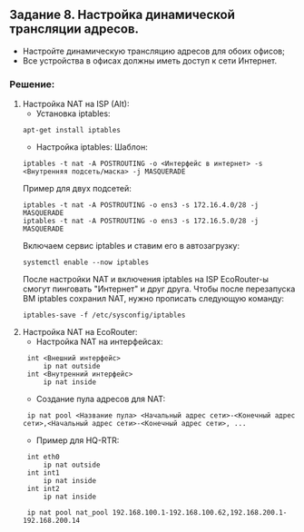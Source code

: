 

## Задание 8. Настройка динамической трансляции адресов.
- Настройте динамическую трансляцию адресов для обоих офисов;
- Все устройства в офисах должны иметь доступ к сети Интернет.

### Решение:
1. Настройка NAT на ISP (Alt):
   - Установка iptables:
   ```
   apt-get install iptables
   ```
   - Настройка iptables:
   Шаблон:
   ```
   iptables -t nat -A POSTROUTING -o <Интерфейс в интернет> -s <Внутренняя подсеть/маска> -j MASQUERADE
   ```
   Пример для двух подсетей:
   ```
   iptables -t nat -A POSTROUTING -o ens3 -s 172.16.4.0/28 -j MASQUERADE
   iptables -t nat -A POSTROUTING -o ens3 -s 172.16.5.0/28 -j MASQUERADE
   ```
   Включаем сервис iptables и ставим его в автозагрузку:
   ```
   systemctl enable --now iptables
   ```
   После настройки NAT и включения iptables на ISP EcoRouter-ы смогут пинговать "Интернет" и друг друга.
   Чтобы после перезапуска ВМ iptables сохранил NAT, нужно прописать следующую команду:
   ```
   iptables-save -f /etc/sysconfig/iptables
   ```
2. Настройка NAT на EcoRouter:
   - Настройка NAT на интерфейсах:
   ```
    int <Внешний интерфейс>
        ip nat outside
    int <Внутренний интерфейс>
        ip nat inside
   ```
   - Создание пула адресов для NAT:
   ```
    ip nat pool <Название пула> <Начальный адрес сети>-<Конечный адрес сети>,<Начальный адрес сети>-<Конечный адрес сети>, ...
   ```
   - Пример для HQ-RTR:
   ```
    int eth0
        ip nat outside
    int int1
        ip nat inside
    int int2
        ip nat inside
    
    ip nat pool nat_pool 192.168.100.1-192.168.100.62,192.168.200.1-192.168.200.14
   ```